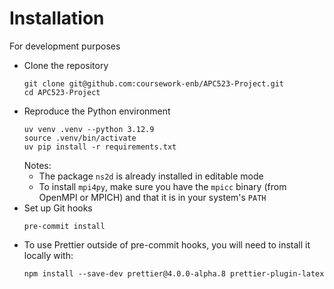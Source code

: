 # Installation

For development purposes

* Clone the repository
  ```
  git clone git@github.com:coursework-enb/APC523-Project.git
  cd APC523-Project
  ```
* Reproduce the Python environment
  ```
  uv venv .venv --python 3.12.9
  source .venv/bin/activate
  uv pip install -r requirements.txt
  ```
  Notes:
  + The package `ns2d` is already installed in editable mode
  + To install `mpi4py`, make sure you have the `mpicc` binary (from OpenMPI or MPICH) and that it is in your system's `PATH`
* Set up Git hooks
  ```
  pre-commit install
  ```
* To use Prettier outside of pre-commit hooks, you will need to install it locally with:
  ```
  npm install --save-dev prettier@4.0.0-alpha.8 prettier-plugin-latex
  ```
